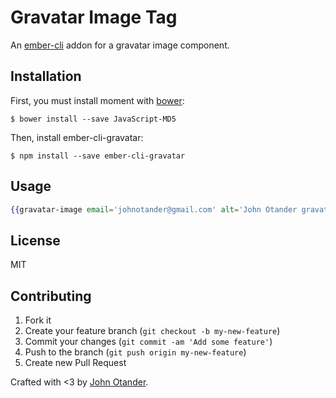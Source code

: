 # Gravatar Image Tag

An [ember-cli](http://ember-cli.com) addon for a gravatar image component.

## Installation

First, you must install moment with [bower](http://bower.io):

```
$ bower install --save JavaScript-MD5
```

Then, install ember-cli-gravatar:

```
$ npm install --save ember-cli-gravatar
```

## Usage

```hbs
{{gravatar-image email='johnotander@gmail.com' alt='John Otander gravatar' size="250"}}
```

## License

MIT

## Contributing

1. Fork it
2. Create your feature branch (`git checkout -b my-new-feature`)
3. Commit your changes (`git commit -am 'Add some feature'`)
4. Push to the branch (`git push origin my-new-feature`)
5. Create new Pull Request

Crafted with <3 by [John Otander](http://johnotander.com).
